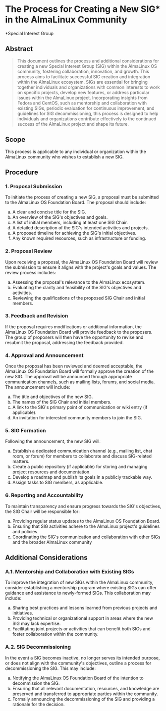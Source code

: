 
# The Process for Creating a New SIG* in the AlmaLinux Community 
*Special Interest Group


## Abstract

> This document outlines the process and additional considerations for creating a new Special Interest Group (SIG) within the AlmaLinux OS community, fostering collaboration, innovation, and growth. This process aims to facilitate successful SIG creation and integration within the AlmaLinux ecosystem. SIGs are essential for bringing together individuals and organizations with common interests to work on specific projects, develop new features, or address particular issues within the AlmaLinux project. Incorporating insights from Fedora and CentOS, such as mentorship and collaboration with existing SIGs, periodic evaluation for continuous improvement, and guidelines for SIG decommissioning, this process is designed to help individuals and organizations contribute effectively to the continued success of the AlmaLinux project and shape its future.


## Scope

This process is applicable to any individual or organization within the AlmaLinux community who wishes to establish a new SIG.


## Procedure


### 1. Proposal Submission

To initiate the process of creating a new SIG, a proposal must be submitted to the AlmaLinux OS Foundation Board. The proposal should include:

<ol type="a">
  <li>A clear and concise title for the SIG.</li>
  <li>An overview of the SIG's objectives and goals.</li>
  <li>A list of initial members, including at least one SIG Chair.</li>
  <li>A detailed description of the SIG's intended activities and projects.</li>
  <li>A proposed timeline for achieving the SIG's initial objectives.</li>
  <li>Any known required resources, such as infrastructure or funding.</li>
</ol>


### 2. Proposal Review

Upon receiving a proposal, the AlmaLinux OS Foundation Board will review the submission to ensure it aligns with the project's goals and values. The review process includes:
<ol type="a">
  <li>Assessing the proposal's relevance to the AlmaLinux ecosystem.</li>
  <li>Evaluating the clarity and feasibility of the SIG's objectives and activities.</li>
  <li>Reviewing the qualifications of the proposed SIG Chair and initial members.</li>
</ol>


### 3. Feedback and Revision

If the proposal requires modifications or additional information, the AlmaLinux OS Foundation Board will provide feedback to the proposers. The group of proposers will then have the opportunity to revise and resubmit the proposal, addressing the feedback provided.


### 4. Approval and Announcement

Once the proposal has been reviewed and deemed acceptable, the AlmaLinux OS Foundation Board will formally approve the creation of the new SIG. The approval will be announced through appropriate communication channels, such as mailing lists, forums, and social media. The announcement will include:
<ol type="a">
  <li>The title and objectives of the new SIG.</li>
  <li>The names of the SIG Chair and initial members.</li>
  <li>A link to the SIG's primary point of communication or wiki entry (if applicable).</li>
  <li>An invitation for interested community members to join the SIG.</li>
</ol>


### 5. SIG Formation

Following the announcement, the new SIG will:
<ol type="a">
  <li>Establish a dedicated communication channel (e.g., mailing list, chat room, or forum) for members to collaborate and discuss SIG-related matters.</li>
  <li>Create a public repository (if applicable) for storing and managing project resources and documentation.</li>
  <li>Develop a roadmap and publish its goals in a publicly trackable way.</li>
  <li>Assign tasks to SIG members, as applicable.</li>
</ol>


### 6. Reporting and Accountability

To maintain transparency and ensure progress towards the SIG's objectives, the SIG Chair will be responsible for:
<ol type="a">
  <li>Providing regular status updates to the AlmaLinux OS Foundation Board.</li>
  <li>Ensuring that SIG activities adhere to the AlmaLinux project's guidelines and policies.</li>
  <li>Coordinating the SIG's communication and collaboration with other SIGs and the broader AlmaLinux community</li>
</ol>

## 


## Additional Considerations


### A.1. Mentorship and Collaboration with Existing SIGs

To improve the integration of new SIGs within the AlmaLinux community, consider establishing a mentorship program where existing SIGs can offer guidance and assistance to newly-formed SIGs. This collaboration may include:
<ol type="a">
  <li>Sharing best practices and lessons learned from previous projects and initiatives.</li>
  <li>Providing technical or organizational support in areas where the new SIG may lack expertise.</li>
  <li>Facilitating joint projects or activities that can benefit both SIGs and foster collaboration within the community.</li>
</ol>


### A.2. SIG Decommissioning

In the event a SIG becomes inactive, no longer serves its intended purpose, or does not align with the community's objectives, outline a process for decommissioning the SIG. This may include:
<ol type="a">
  <li>Notifying the AlmaLinux OS Foundation Board of the intention to decommission the SIG.</li>
  <li>Ensuring that all relevant documentation, resources, and knowledge are preserved and transferred to appropriate parties within the community.</li>
  <li>Formally announcing the decommissioning of the SIG and providing a rationale for the decision.</li>
</ol>
